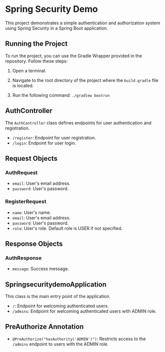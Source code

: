 # Spring Security Demo

This project demonstrates a simple authentication and authorization system using Spring Security in a Spring Boot application.



## Running the Project

To run the project, you can use the Gradle Wrapper provided in the repository. Follow these steps:

1. Open a terminal.

2. Navigate to the root directory of the project where the `build.gradle` file is located.

3. Run the following command:
    `./gradlew bootrun`
## AuthController

The `AuthController` class defines endpoints for user authentication and registration.

- `/register`: Endpoint for user registration.
- `/login`: Endpoint for user login.

## Request Objects

### AuthRequest

- `email`: User's email address.
- `password`: User's password.

### RegisterRequest

- `name`: User's name.
- `email`: User's email address.
- `password`: User's password.
- `role`: User's role. Default role is USER if not specified.

## Response Objects

### AuthResponse

- `message`: Success message.

## SpringsecuritydemoApplication

This class is the main entry point of the application.

- `/`: Endpoint for welcoming authenticated users.
- `/admins`: Endpoint for welcoming authenticated users with ADMIN role.

## PreAuthorize Annotation

- `@PreAuthorize("hasAuthority('ADMIN')")`: Restricts access to the `/admins` endpoint to users with the ADMIN role.

